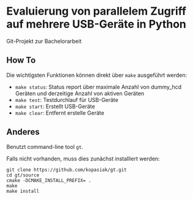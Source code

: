 # Evaluierung von parallelem Zugriff auf mehrere USB-Geräte in Python

Git-Projekt zur Bachelorarbeit

## How To

Die wichtigsten Funktionen können direkt über `make` ausgeführt werden:

- `make status`: Status report über maximale Anzahl von dummy_hcd Geräten und derzeitige Anzahl von aktiven Geräten
- `make test`: Testdurchlauf für USB-Geräte
- `make start`: Erstellt USB-Geräte
- `make clear`: Entfernt erstelle Geräte

## Anderes

Benutzt command-line tool `gt`.

Falls nicht vorhanden, muss dies zunächst installiert werden:
```
git clone https://github.com/kopasiak/gt.git
cd gt/source
cmake -DCMAKE_INSTALL_PREFIX= .
make
make install
```
